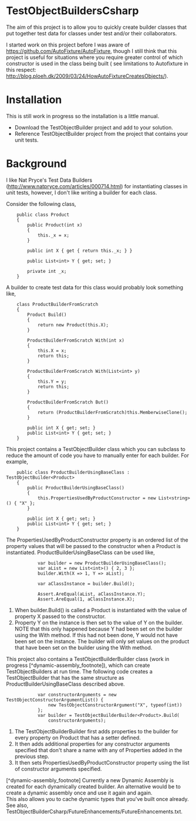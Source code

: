 TestObjectBuildersCsharp
========================
The aim of this project is to allow you to quickly create builder 
classes that put together test data for classes under test and/or their 
collaborators.

I started work on this project before I was aware of https://github.com/AutoFixture/AutoFixture,
though I still think that this project is useful for situations where
you require greater control of which constructor is used in the class being built
( see limitations to Autofixture in this respect: http://blog.ploeh.dk/2009/03/24/HowAutoFixtureCreatesObjects/). 

# Installation
This is still work in progress so the installation is a little manual.
* Download the TestObjectBuilder project and add to your solution.
* Reference TestObjectBuilder project from the project that contains your unit tests.

# Background
I like Nat Pryce's Test Data Builders (http://www.natpryce.com/articles/000714.html) 
for instantiating classes in unit tests, however, I don't like writing 
a builder for each class.

Consider the following class,
```
    public class Product
    {
        public Product(int x)
        {
            this._x = x;
        }

        public int X { get { return this._x; } }

        public List<int> Y { get; set; }

        private int _x;
    }
```
A builder to create test data for this class would probably look something like,
```
    class ProductBuilderFromScratch
    {
        Product Build()
        {
            return new Product(this.X);
        }

        ProductBuilderFromScratch With(int x)
        {
            this.X = x;
            return this;
        }

        ProductBuilderFromScratch With(List<int> y)
        {
            this.Y = y;
            return this;
        }

        ProductBuilderFromScratch But()
        {
            return (ProductBuilderFromScratch)this.MemberwiseClone();
        }

        public int X { get; set; }
        public List<int> Y { get; set; }
    }
```
This project contains a TestObjectBuilder class which you can subclass to 
reduce the amount of code you have to manually enter for each builder.
For example,
```
    public class ProductBuilderUsingBaseClass : TestObjectBuilder<Product>
    {
        public ProductBuilderUsingBaseClass()
        {
            this.PropertiesUsedByProductConstructor = new List<string>() { "X" };
        }

        public int X { get; set; }
        public List<int> Y { get; set; }
    }
```
The PropertiesUsedByProductConstructor property is an ordered list of the 
property values that will be passed to the constructor when a Product is
instantiated.  ProductBuilderUsingBaseClass can be used like,
```
            var builder = new ProductBuilderUsingBaseClass();
            var aList = new List<int>() { 2, 3 };
            builder.With(X => 1, Y => aList);

            var aClassInstance = builder.Build();

            Assert.AreEqual(aList, aClassInstance.Y);
            Assert.AreEqual(1, aClassInstance.X);
```
1. When builder.Build() is called a Product is instantiated with the value of 
property X passed to the constructor.
2. Property Y on the instance is then set to the value of Y on the builder.  NOTE
that this only happened because Y had been set on the builder using the With method.
If this had not been done, Y would not have been set on the instance.  The builder
will only set values on the product that have been set on the builder using the With
method.

This project also contains a TestObjectBuilderBuilder class (work in progress [^dynamic-assembly_footnote]), 
which can create TestObjectBuilders at run time.  The following code creates a TestObjectBuilder that 
has the same structure as ProductBuilderUsingBaseClass described above.
```
            var constructorArguments = new TestObjectConstructorArgumentList() {
                new TestObjectConstructorArgument("X", typeof(int))
            };
            var builder = TestObjectBuilderBuilder<Product>.Build(
                constructorArguments);
```
1. The TestObjectBuilderBuilder first adds properties to the builder for every 
property on Product that has a setter defined.
2. It then adds additional properties for any constructor arguments specified
that don't share a name with any of Properties added in the previous step.
3. It then sets PropertiesUsedByProductConstructor property using the list of
constructor arguments specified.

[^dynamic-assembly_footnote] Currently a new Dynamic Assembly is created for each dynamically created builder.
An alternative would be to create a dynamic assembly once and use it again and again.  
This also allows you to cache dynamic types that you've built once already.  See also,
TestObjectBuilderCsharp/FutureEnhancements/FutureEnhancements.txt.




